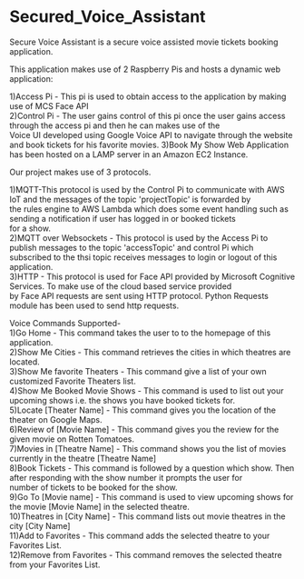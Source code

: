 # Secured_Voice_Assistant
Secure Voice Assistant is a secure voice assisted movie tickets booking application. 
  
  
This application makes use of 2 Raspberry Pis and hosts a dynamic web application: 
  
1)Access Pi - This pi is used to obtain access to the application by making use of MCS Face API  
2)Control Pi - The user gains control of this pi once the user gains access through the access pi and then he can makes use of the  
Voice UI developed using Google Voice API to navigate through the website and book tickets for his favorite movies.
3)Book My Show Web Application has been hosted on a LAMP server in an Amazon EC2 Instance.
  
  
Our project makes use of 3 protocols.
  
1)MQTT-This protocol is used by the Control Pi to communicate with AWS IoT and the messages of the topic 'projectTopic' is forwarded by  
the rules engine to AWS Lambda which does some event handling such as sending a notification if user has logged in or booked tickets     
for a show.  
2)MQTT over Websockets - This protocol is used by the Access Pi to publish messages to the topic 'accessTopic' and control Pi which   
subscribed to the thsi topic receives messages to login or logout of this application.  
3)HTTP - This protocol is used for Face API provided by Microsoft Cognitive Services. To make use of the cloud based service provided    
by Face API requests are sent using HTTP protocol. Python Requests module has been used to send http requests. 
  
  
Voice Commands Supported-  
1)Go Home - This command takes the user to to the homepage of this application.  
2)Show Me Cities - This command retrieves the cities in which theatres are located.  
3)Show Me favorite Theaters - This command give a list of your own customized Favorite Theaters list.  
4)Show Me Booked Movie Shows - This command is used to list out your upcoming shows i.e. the shows you have booked tickets for.  
5)Locate [Theater Name] - This command gives you the location of the theater on Google Maps.  
6)Review of [Movie Name] - This command gives you the review for the given movie on Rotten Tomatoes.  
7)Movies in [Theatre Name] - This command shows you the list of movies currently in the theatre [Theatre Name]  
8)Book Tickets - This command is followed by a question which show. Then after responding with the show number it prompts the user for  
number of tickets to be booked for the show.  
9)Go To [Movie name] -  This command is used to view upcoming shows for the movie [Movie Name] in the selected theatre.  
10)Theatres in [City Name] - This command lists out movie theatres in the city [City Name]  
11)Add to Favorites - This command adds the selected theatre to your Favorites List.  
12)Remove from Favorites - This command removes the selected theatre from your Favorites List.  
 

